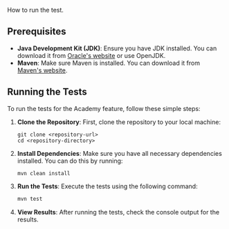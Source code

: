 How to run the test.

## Prerequisites

- **Java Development Kit (JDK)**: Ensure you have JDK installed. You can download it from [Oracle's website](https://www.oracle.com/java/technologies/javase-jdk11-downloads.html) or use OpenJDK.
- **Maven**: Make sure Maven is installed. You can download it from [Maven's website](https://maven.apache.org/download.cgi).

## Running the Tests

To run the tests for the Academy feature, follow these simple steps:

1. **Clone the Repository**: First, clone the repository to your local machine:
   ```
   git clone <repository-url>
   cd <repository-directory>
   ```

2. **Install Dependencies**: Make sure you have all necessary dependencies installed. You can do this by running:
   ```
   mvn clean install
   ```

3. **Run the Tests**: Execute the tests using the following command:
   ```bash
   mvn test
   ```

4. **View Results**: After running the tests, check the console output for the results.
